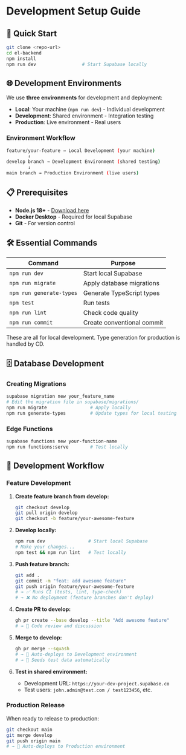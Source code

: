 # Development Setup Guide

## 🚀 Quick Start

```bash
git clone <repo-url>
cd el-backend
npm install
npm run dev                 # Start Supabase locally
```

## 🌐 Development Environments

We use **three environments** for development and deployment:

- **Local**: Your machine (`npm run dev`) - Individual development
- **Development**: Shared environment - Integration testing
- **Production**: Live environment - Real users

### Environment Workflow

```bash
feature/your-feature → Local Development (your machine)
        ↓
develop branch → Development Environment (shared testing)
        ↓
main branch → Production Environment (live users)
```

## 📋 Prerequisites

- **Node.js 18+** - [Download here](https://nodejs.org/)
- **Docker Desktop** - Required for local Supabase
- **Git** - For version control

## 🛠️ Essential Commands

| Command                  | Purpose                    |
| ------------------------ | -------------------------- |
| `npm run dev`            | Start local Supabase       |
| `npm run migrate`        | Apply database migrations  |
| `npm run generate-types` | Generate TypeScript types  |
| `npm test`               | Run tests                  |
| `npm run lint`           | Check code quality         |
| `npm run commit`         | Create conventional commit |

These are all for local development. Type generation for production is handled by CD.

## 🗄️ Database Development

### Creating Migrations

```bash
supabase migration new your_feature_name
# Edit the migration file in supabase/migrations/
npm run migrate                # Apply locally
npm run generate-types         # Update types for local testing
```

### Edge Functions

```bash
supabase functions new your-function-name
npm run functions:serve        # Test locally
```

## 🔧 Development Workflow

### **Feature Development**

1. **Create feature branch from develop:**

   ```bash
   git checkout develop
   git pull origin develop
   git checkout -b feature/your-awesome-feature
   ```

2. **Develop locally:**

   ```bash
   npm run dev                # Start local Supabase
   # Make your changes...
   npm test && npm run lint   # Test locally
   ```

3. **Push feature branch:**

   ```bash
   git add .
   git commit -m "feat: add awesome feature"
   git push origin feature/your-awesome-feature
   # → ✅ Runs CI (tests, lint, type-check)
   # → ❌ No deployment (feature branches don't deploy)
   ```

4. **Create PR to develop:**

   ```bash
   gh pr create --base develop --title "Add awesome feature"
   # → 👀 Code review and discussion
   ```

5. **Merge to develop:**

   ```bash
   gh pr merge --squash
   # → 🚀 Auto-deploys to Development environment
   # → 🌱 Seeds test data automatically
   ```

6. **Test in shared environment:**
   - Development URL: `https://your-dev-project.supabase.co`
   - Test users: `john.admin@test.com / test123456`, etc.

### **Production Release**

When ready to release to production:

```bash
git checkout main
git merge develop
git push origin main
# → 🚀 Auto-deploys to Production environment
```
